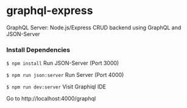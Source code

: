 # graphql-express
GraphQL Server:  Node.js/Express CRUD backend using GraphQL and JSON-Server

### Install Dependencies

`$ npm install`
Run JSON-Server (Port 3000)

`$ npm run json:server`
Run Server (Port 4000)

`$ npm run dev:server`
Visit Graphiql IDE

Go to http://localhost:4000/graphql
